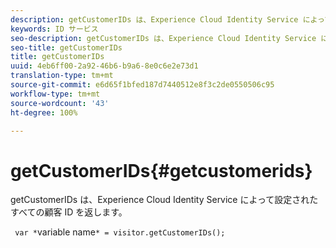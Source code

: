 ```yaml
---
description: getCustomerIDs は、Experience Cloud Identity Service によって設定されたすべての顧客 ID を返します。
keywords: ID サービス
seo-description: getCustomerIDs は、Experience Cloud Identity Service によって設定されたすべての顧客 ID を返します。
seo-title: getCustomerIDs
title: getCustomerIDs
uuid: 4eb6ff00-2a92-46b6-b9a6-8e0c6e2e73d1
translation-type: tm+mt
source-git-commit: e6d65f1bfed187d7440512e8f3c2de0550506c95
workflow-type: tm+mt
source-wordcount: '43'
ht-degree: 100%

---
```



# getCustomerIDs{#getcustomerids}

getCustomerIDs は、Experience Cloud Identity Service によって設定されたすべての顧客 ID を返します。

<!--
Is there anything else we can say about this??
-->

` var *`variable name`* = visitor.getCustomerIDs();`
